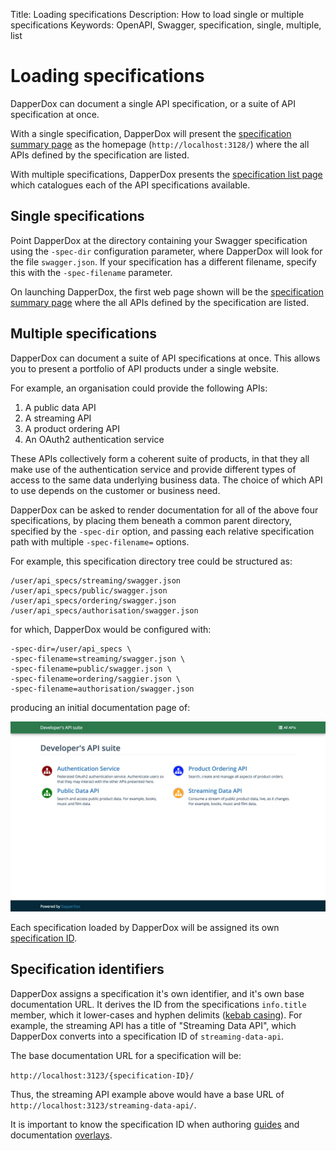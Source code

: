 Title: Loading specifications
Description: How to load single or multiple specifications
Keywords: OpenAPI, Swagger, specification, single, multiple, list

# Loading specifications

DapperDox can document a single API specification, or a suite of API specification at once.

With a single specification, DapperDox will present the [specification summary page](/docs/glossary-terms#specification-summary-page) as the homepage (`http://localhost:3128/`)
where the all APIs defined by the specification are listed.

With multiple specifications, DapperDox presents the [specification list page](/docs/glossary-terms#specification-list-page)
which catalogues each of the API specifications available.

## Single specifications

Point DapperDox at the directory containing your Swagger specification using the `-spec-dir` configuration
parameter, where DapperDox will look for the file `swagger.json`. If your specification has a different 
filename, specify this with the `-spec-filename` parameter.

On launching DapperDox, the first web page shown will be the 
[specification summary page](/docs/glossary-terms#specification-summary-page)
where the all APIs defined by the specification are listed.

## Multiple specifications

DapperDox can document a suite of API specifications at once. This allows you to present
a portfolio of API products under a single website.

For example, an organisation could provide the following APIs:

1. A public data API
2. A streaming API
3. A product ordering API
4. An OAuth2 authentication service

These APIs collectively form a coherent suite of products, in that they all make use of the authentication 
service and provide different types of access to the same data underlying business data. The choice of which
API to use depends on the customer or business need.

DapperDox can be asked to render documentation for all of the above four specifications, by placing
them beneath a common parent directory, specified by the `-spec-dir` option, and passing each relative
specification path with multiple `-spec-filename=` options.

For example, this specification directory tree could be structured as:
```
/user/api_specs/streaming/swagger.json
/user/api_specs/public/swagger.json
/user/api_specs/ordering/swagger.json
/user/api_specs/authorisation/swagger.json
```
for which, DapperDox would be configured with:
```
-spec-dir=/user/api_specs \
-spec-filename=streaming/swagger.json \
-spec-filename=public/swagger.json \
-spec-filename=ordering/saggier.json \
-spec-filename=authorisation/swagger.json
```

producing an initial documentation page of:

<div class="img-border"><div class="fiximage img-responsive"><img src="/images/api_suite.png" /></div></div>

Each specification loaded by DapperDox will be assigned its own [specification ID](#specification-identifiers).

## Specification identifiers

DapperDox assigns a specification it's own identifier, and it's own base documentation URL. It derives the ID from the
specifications `info.title` member, which it lower-cases and hyphen delimits 
([kebab casing](https://en.wikipedia.org/wiki/Letter_case#Special_case_styles)).
For example, the
streaming API has a title of "Streaming Data API", which DapperDox converts into a specification ID of `streaming-data-api`.

The base documentation URL for a specification will be:

```http://localhost:3123/{specification-ID}/```

Thus, the streaming API example above would have a base URL of `http://localhost:3123/streaming-data-api/`.

It is important to know the specification ID when authoring [guides](/docs/author-guides) and documentation
[overlays](/docs/author-overlays).

